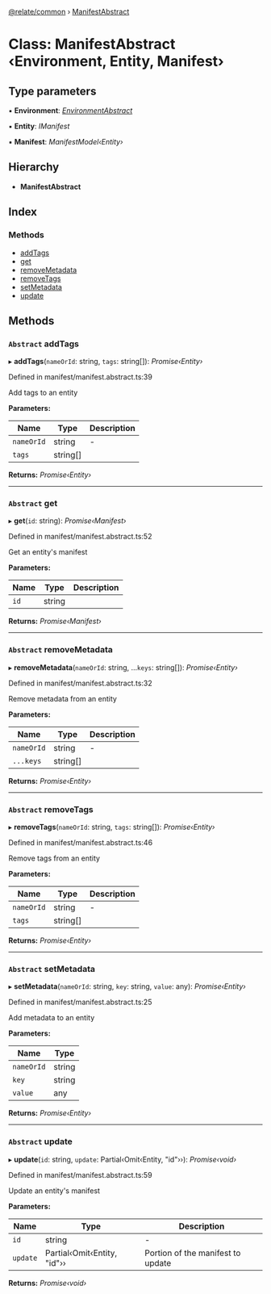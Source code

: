 [@relate/common](../README.md) › [ManifestAbstract](manifestabstract.md)

# Class: ManifestAbstract ‹**Environment, Entity, Manifest**›

## Type parameters

▪ **Environment**: *[EnvironmentAbstract](environmentabstract.md)*

▪ **Entity**: *IManifest*

▪ **Manifest**: *ManifestModel‹Entity›*

## Hierarchy

* **ManifestAbstract**

## Index

### Methods

* [addTags](manifestabstract.md#abstract-addtags)
* [get](manifestabstract.md#abstract-get)
* [removeMetadata](manifestabstract.md#abstract-removemetadata)
* [removeTags](manifestabstract.md#abstract-removetags)
* [setMetadata](manifestabstract.md#abstract-setmetadata)
* [update](manifestabstract.md#abstract-update)

## Methods

### `Abstract` addTags

▸ **addTags**(`nameOrId`: string, `tags`: string[]): *Promise‹Entity›*

Defined in manifest/manifest.abstract.ts:39

Add tags to an entity

**Parameters:**

Name | Type | Description |
------ | ------ | ------ |
`nameOrId` | string | - |
`tags` | string[] |   |

**Returns:** *Promise‹Entity›*

___

### `Abstract` get

▸ **get**(`id`: string): *Promise‹Manifest›*

Defined in manifest/manifest.abstract.ts:52

Get an entity's manifest

**Parameters:**

Name | Type | Description |
------ | ------ | ------ |
`id` | string |   |

**Returns:** *Promise‹Manifest›*

___

### `Abstract` removeMetadata

▸ **removeMetadata**(`nameOrId`: string, ...`keys`: string[]): *Promise‹Entity›*

Defined in manifest/manifest.abstract.ts:32

Remove metadata from an entity

**Parameters:**

Name | Type | Description |
------ | ------ | ------ |
`nameOrId` | string | - |
`...keys` | string[] |   |

**Returns:** *Promise‹Entity›*

___

### `Abstract` removeTags

▸ **removeTags**(`nameOrId`: string, `tags`: string[]): *Promise‹Entity›*

Defined in manifest/manifest.abstract.ts:46

Remove tags from an entity

**Parameters:**

Name | Type | Description |
------ | ------ | ------ |
`nameOrId` | string | - |
`tags` | string[] |   |

**Returns:** *Promise‹Entity›*

___

### `Abstract` setMetadata

▸ **setMetadata**(`nameOrId`: string, `key`: string, `value`: any): *Promise‹Entity›*

Defined in manifest/manifest.abstract.ts:25

Add metadata to an entity

**Parameters:**

Name | Type |
------ | ------ |
`nameOrId` | string |
`key` | string |
`value` | any |

**Returns:** *Promise‹Entity›*

___

### `Abstract` update

▸ **update**(`id`: string, `update`: Partial‹Omit‹Entity, "id"››): *Promise‹void›*

Defined in manifest/manifest.abstract.ts:59

Update an entity's manifest

**Parameters:**

Name | Type | Description |
------ | ------ | ------ |
`id` | string | - |
`update` | Partial‹Omit‹Entity, "id"›› | Portion of the manifest to update  |

**Returns:** *Promise‹void›*
